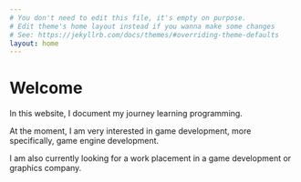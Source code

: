 ```yaml
---
# You don't need to edit this file, it's empty on purpose.
# Edit theme's home layout instead if you wanna make some changes
# See: https://jekyllrb.com/docs/themes/#overriding-theme-defaults
layout: home
---
```


# Welcome

In this website, I document my journey learning programming.

At the moment, I am very interested in game development, more specifically, game engine development.

I am also currently looking for a work placement in a game development or graphics company.